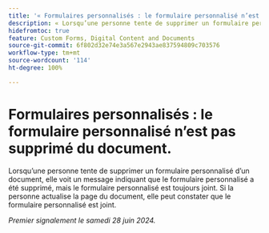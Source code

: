 ```yaml
---
title: '« Formulaires personnalisés : le formulaire personnalisé n’est pas supprimé du document. »'
description: « Lorsqu’une personne tente de supprimer un formulaire personnalisé d’un document, elle voit un message indiquant que le formulaire personnalisé a été supprimé, mais le formulaire personnalisé est toujours joint.  Si la personne actualise la page du document, elle peut constater que le formulaire personnalisé est joint. »
hidefromtoc: true
feature: Custom Forms, Digital Content and Documents
source-git-commit: 6f802d32e74e3a567e2943ae837594809c703576
workflow-type: tm+mt
source-wordcount: '114'
ht-degree: 100%

---
```



# Formulaires personnalisés : le formulaire personnalisé n’est pas supprimé du document.

Lorsqu’une personne tente de supprimer un formulaire personnalisé d’un document, elle voit un message indiquant que le formulaire personnalisé a été supprimé, mais le formulaire personnalisé est toujours joint.  Si la personne actualise la page du document, elle peut constater que le formulaire personnalisé est joint.

_Premier signalement le samedi 28 juin 2024._

